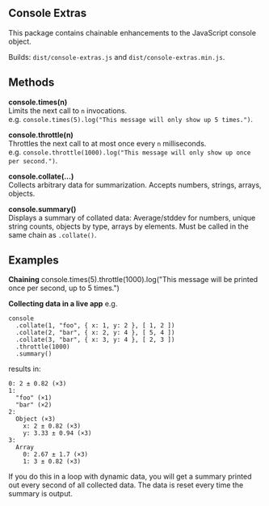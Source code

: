Console Extras
--------------

This package contains chainable enhancements to the JavaScript console object.

Builds: `dist/console-extras.js` and `dist/console-extras.min.js`.

Methods
-------

__console.times(n)__  
Limits the next call to `n` invocations.  
e.g. `console.times(5).log("This message will only show up 5 times.")`.

__console.throttle(n)__  
Throttles the next call to at most once every `n` milliseconds.  
e.g. `console.throttle(1000).log("This message will only show up once per second.")`.

__console.collate(...)__  
Collects arbitrary data for summarization. Accepts numbers, strings, arrays, objects.

__console.summary()__  
Displays a summary of collated data: Average/stddev for numbers, unique string counts, objects by type, arrays by elements. Must be called in the same chain as `.collate()`.

Examples
-----

__Chaining__
console.times(5).throttle(1000).log("This message will be printed once per second, up to 5 times.")

__Collecting data in a live app__
e.g.
```
console
  .collate(1, "foo", { x: 1, y: 2 }, [ 1, 2 ])
  .collate(2, "bar", { x: 2, y: 4 }, [ 5, 4 ])
  .collate(3, "bar", { x: 3, y: 4 }, [ 2, 3 ])
  .throttle(1000)
  .summary()
```

results in:

```
0: 2 ± 0.82 (×3)
1: 
  "foo" (×1)
  "bar" (×2)
2: 
  Object (×3)
    x: 2 ± 0.82 (×3)
    y: 3.33 ± 0.94 (×3)
3: 
  Array
    0: 2.67 ± 1.7 (×3)
    1: 3 ± 0.82 (×3)
```

If you do this in a loop with dynamic data, you will get a summary printed out every second of all collected data. The data is reset every time the summary is output.
